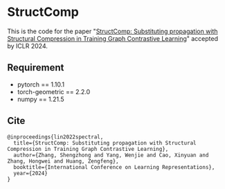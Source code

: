 # StructComp

This is the code for the paper "[StructComp: Substituting propagation with Structural Compression in Training Graph Contrastive Learning](https://arxiv.org/abs/2312.04865)" accepted by ICLR 2024.

## Requirement

* pytorch == 1.10.1  
* torch-geometric == 2.2.0  
* numpy == 1.21.5

## Cite

```
@inproceedings{lin2022spectral,
  title={StructComp: Substituting propagation with Structural Compression in Training Graph Contrastive Learning},
  author={Zhang, Shengzhong and Yang, Wenjie and Cao, Xinyuan and Zhang, Hongwei and Huang, Zengfeng},
  booktitle={International Conference on Learning Representations},
  year={2024}
}
```

